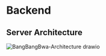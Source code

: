 # Backend

## Server Architecture
![BangBangBwa-Architecture drawio](https://github.com/user-attachments/assets/9a18452c-081d-43e6-90e2-7637e2a64460)
